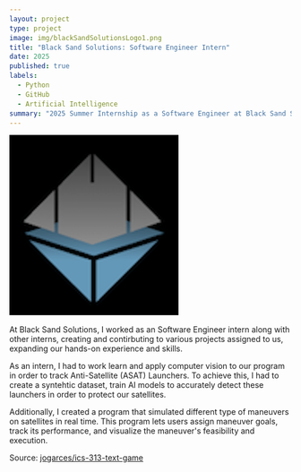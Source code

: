 ```yaml
---
layout: project
type: project
image: img/blackSandSolutionsLogo1.png
title: "Black Sand Solutions: Software Engineer Intern"
date: 2025
published: true
labels:
  - Python
  - GitHub
  - Artificial Intelligence
summary: "2025 Summer Internship as a Software Engineer at Black Sand Solutions, creating simulations and and progrmas to aid satellites."
---
```


<img class="img-fluid" src="../img/blackSandSolutionsLogo1.png">

At Black Sand Solutions, I worked as an Software Engineer intern along with other interns, creating and contirbuting to various projects assigned to us, expanding our hands-on experience and skills.

As an intern, I had to work learn and apply computer vision to our program in order to track Anti-Satellite (ASAT) Launchers. To achieve this, I had to create a syntehtic dataset, train AI models to accurately detect these launchers in order to protect our satellites. 

Additionally, I created a program that simulated different type of maneuvers on satellites in real time. This program lets users assign maneuver goals, track its performance, and visualize the maneuver's feasibility and execution.


Source: <a href="https://github.com/jogarces/ics-313-text-game"><i class="large github icon "></i>jogarces/ics-313-text-game</a>
